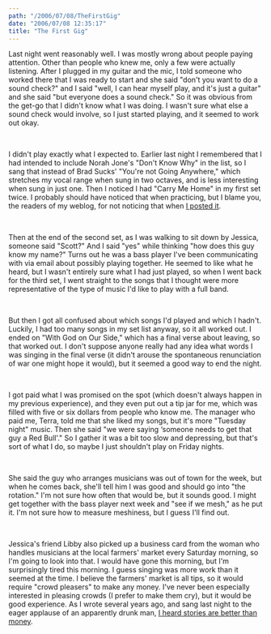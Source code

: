 ```yaml
---
path: "/2006/07/08/TheFirstGig" 
date: "2006/07/08 12:35:17" 
title: "The First Gig" 
---
```

<p>Last night went reasonably well. I was mostly wrong about people paying attention. Other than people who knew me, only a few were actually listening. After I plugged in my guitar and the mic, I told someone who worked there that I was ready to start and she said "don't you want to do a sound check?" and I said "well, I can hear myself play, and it's just a guitar" and she said "but everyone does a sound check." So it was obvious from the get-go that I didn't know what I was doing.  I wasn't sure what else a sound check would involve, so I just started playing, and it seemed to work out okay.</p><br><p>I didn't play exactly what I expected to. Earlier last night I remembered that I had intended to include Norah Jone's "Don't Know Why" in the list, so I sang that instead of Brad Sucks' "You're not Going Anywhere," which stretches my vocal range when sung in two octaves, and is less interesting when sung in just one. Then I noticed I had "Carry Me Home" in my first set twice. I probably should have noticed that when practicing, but I blame you, the readers of my weblog, for not noticing that when <a href="http://typewriting.org/2006/07/06/July_7_Set_Lists/">I posted it</a>.</p><br><p>Then at the end of the second set, as I was walking to sit down by Jessica, someone said "Scott?" And I said "yes" while thinking "how does this guy know my name?" Turns out he was a bass player I've been communicating with via email about possibly playing together. He seemed to like what he heard, but I wasn't entirely sure what I had just played, so when I went back for the third set, I went straight to the songs that I thought were more representative of the type of music I'd like to play with a full band.</p><br><p>But then I got all confused about which songs I'd played and which I hadn't. Luckily, I had too many songs in my set list anyway, so it all worked out. I ended on "With God on Our Side," which has a final verse about leaving, so that worked out. I don't suppose anyone really had any idea what words I was singing in the final verse (it didn't arouse the spontaneous renunciation of war one might hope it would), but it seemed a good way to end the night.</p><br><p>I got paid what I was promised on the spot (which doesn't always happen in my previous experience), and they even put out a tip jar for me, which was filled with five or six dollars from people who know me. The manager who paid me, Terra, told me that she liked my songs, but it's more "Tuesday night" music. Then she said "we were saying &#8216;someone needs to get that guy a Red Bull'." So I gather it was a bit too slow and depressing, but that's sort of what I do, so maybe I just shouldn't play on Friday nights.</p><br><p>She said the guy who arranges musicians was out of town for the week, but when he comes back, she'll tell him I was good and should go into "the rotation." I'm not sure how often that would be, but it sounds good. I might get together with the bass player next week and "see if we mesh," as he put it. I'm not sure how to measure meshiness, but I guess I'll find out.</p><br><p>Jessica's friend Libby also picked up a business card from the woman who handles musicians at the local farmers' market every Saturday morning, so I'm going to look into that. I would have gone this morning, but I'm surprisingly tired this morning. I guess singing was more work than it seemed at the time. I believe the farmers' market is all tips, so it would require "crowd pleasers" to make any money. I've never been especially interested in pleasing crowds (I prefer to make them cry), but it would be good experience. As I wrote several years ago, and sang last night to the eager applause of an apparently drunk man, <a href="http://music.randomchaos.com/lyrics/scott_reynen/stories_and_money">I heard stories are better than money</a>.</p>